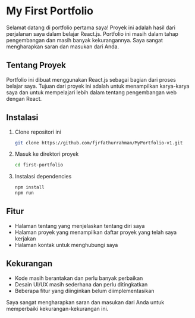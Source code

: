 # My First Portfolio

Selamat datang di portfolio pertama saya! Proyek ini adalah hasil dari perjalanan saya dalam belajar React.js. Portfolio ini masih dalam tahap pengembangan dan masih banyak kekurangannya. Saya sangat mengharapkan saran dan masukan dari Anda.

## Tentang Proyek

Portfolio ini dibuat menggunakan React.js sebagai bagian dari proses belajar saya. Tujuan dari proyek ini adalah untuk menampilkan karya-karya saya dan untuk mempelajari lebih dalam tentang pengembangan web dengan React.

## Instalasi

1. Clone repositori ini
   ```sh
   git clone https://github.com/fjrfathurrahman/MyPortfolio-v1.git
2. Masuk ke direktori proyek
   ```sh
   cd first-portfolio
3. Instalasi dependencies
   ```sh
   npm install 
   npm run 

## Fitur

- Halaman tentang yang menjelaskan tentang diri saya
- Halaman proyek yang menampilkan daftar proyek yang telah saya kerjakan
- Halaman kontak untuk menghubungi saya

## Kekurangan

- Kode masih berantakan dan perlu banyak perbaikan
- Desain UI/UX masih sederhana dan perlu ditingkatkan
- Beberapa fitur yang diinginkan belum diimplementasikan

Saya sangat mengharapkan saran dan masukan dari Anda untuk memperbaiki kekurangan-kekurangan ini.
